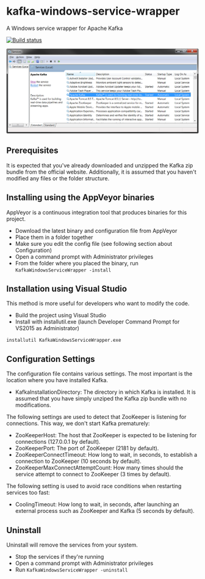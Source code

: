 # kafka-windows-service-wrapper
A Windows service wrapper for Apache Kafka

[![Build status](https://ci.appveyor.com/api/projects/status/mtk4aiu8ur6u0sqd?svg=true)](https://ci.appveyor.com/project/ngeor/kafka-windows-service-wrapper)

![Kafka and ZooKeeper installed as Windows Services](./services.png?raw=true "Kafka and ZooKeeper installed as Windows Services")

## Prerequisites
It is expected that you've already downloaded and unzipped the Kafka zip bundle from the official website.
Additionally, it is assumed that you haven't modified any files or the folder structure.

## Installing using the AppVeyor binaries
AppVeyor is a continuous integration tool that produces binaries for this project.

- Download the latest binary and configuration file from AppVeyor
- Place them in a folder together
- Make sure you edit the config file (see following section about Configuration)
- Open a command prompt with Administrator privileges
- From the folder where you placed the binary, run `KafkaWindowsServiceWrapper -install`

## Installation using Visual Studio
This method is more useful for developers who want to modify the code.

- Build the project using Visual Studio
- Install with installutil.exe (launch Developer Command Prompt for VS2015 as Administrator)

```
installutil KafkaWindowsServiceWrapper.exe
```

## Configuration Settings

The configuration file contains various settings. The most important is the location where you have installed Kafka.

- KafkaInstallationDirectory: The directory in which Kafka is installed. It is assumed that you have simply unziped the Kafka zip bundle with no modifications.

The following settings are used to detect that ZooKeeper is listening for connections. This way, we don't start Kafka prematurely:

- ZooKeeperHost: The host that ZooKeeper is expected to be listening for connections (127.0.0.1 by default).
- ZooKeeperPort: The port of ZooKeeper (2181 by default).
- ZooKeeperConnectTimeout: How long to wait, in seconds, to establish a connection to ZooKeeper (10 seconds by default).
- ZooKeeperMaxConnectAttemptCount: How many times should the service attempt to connect to ZooKeeper (3 times by default).

The following setting is used to avoid race conditions when restarting services too fast:

- CoolingTimeout: How long to wait, in seconds, after launching an external process such as ZooKeeper and Kafka (5 seconds by default).

## Uninstall
Uninstall will remove the services from your system.

- Stop the services if they're running
- Open a command prompt with Administrator privileges
- Run `KafkaWindowsServiceWrapper -uninstall`
